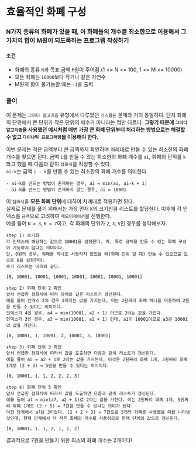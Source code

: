 # 효율적인 화폐 구성
### N가지 종류의 화폐가 있을 때, 이 화폐들의 개수를 최소한으로 이용해서 그 가치의 합이 M원이 되도록하는 프로그램 작성하기
#### 조건
- 화폐의 종류 ```N```과 목표 금액 ```M```원이 주어짐.(1 <= N <= 100, 1 <= M <= 10000)
- 모든 화폐는 ```10000```보다 작거나 같은 자연수
- M원의 합이 불가능할 때는 ```-1```을 출력
### 풀이  
이 문제는 ```그리디 알고리즘``` 유형에서 다루었던 ```거스름돈``` 문제와 거의 동일하다. 단지 화폐의 단위에서 큰 단위가 작은 단위의 배수가 아니라는 점만 다르다. **그렇기 때문에 ```그리디 알고리즘```을 사용했던 예시처럼 매번 가장 큰 화폐 단위부터 처리하는 방법으로는 해결할 수 없고 ```다이나믹 프로그래밍```을 이용해야 한다.**  

이번 문제는 적은 금액부터 큰 금액까지 확인하며 차례대로 만들 수 있는 최소한의 화폐 개수를 찾으면 된다. 금액 ```i```를 만들 수 있는 최소한의 화폐 개수를 ```ai```, 화폐의 단위를 ```k```라고 했을 때 다음과 같이 ```점화식```을 작성할 수 있다.  
```ai-k```는 금액 ```i - k```를 만들 수 있는 최소한의 화폐 개수를 의미한다.  
```
- ai-k를 만드는 방법이 존재하는 경우, ai = min(ai, ai-k + 1)
- ai-k를 만드는 방법이 존재하지 않는 경우, ai = 10001
```
이 ```점화식```을 **모든 화폐 단위**에 대하여 차례대로 적용하면 된다.  
실제로 문제를 풀기 위해서는 가장 먼저 ```K```의 크기만큼 리스트를 할당한다. 이후에 각 인덱스를 ```금액```으로 고려하여 ```메모이제이션```을 진행한다.  
예를 들어 ```N = 3```, ```K = 7```이고, 각 화폐의 단위가 ```2```, ```3```, ```5```인 경우를 생각해보자.  
``` 
step 1) 초기화
각 인덱스에 해당하는 값으로 10001을 설정한다. 즉, 특정 금액을 만들 수 있는 화폐 구성이 가능하지 않다는 의미이다.
단, 0원의 경우, 화폐를 하나도 사용하지 않았을 때(화폐 단위 일 때) 만들 수 있으므로 값으로 0을 설정한다.
초기 리스트는 아래와 같다.

[0, 10001, 10001, 10001, 10001, 10001, 10001, 10001]
```
```
step 2) 화폐 단위 2 확인
앞서 언급한 점화식에 따라 아래와 같은 리스트가 갱신된다.
예를 들어 인덱스 2의 경우 1이라는 값을 가지는데, 이는 2원짜리 화폐 하나를 이용하여 2원을 만들 수 있다는 의미이다. 
인덱스가 4인 경우, a4 = min(10001, a2 + 1) 이므로 2라는 값을 가진다.
인덱스가 3인 경우, a3 = min(10001, a1 + 1) 인데, a1이 10001이므로 a3은 10001의 값을 가진다.

[0, 10001, 1, 10001, 2, 10001, 3, 10001]
```
```
step 3) 화폐 단위 3 확인
앞서 언급한 점화식에 따라서 값을 도출하면 다음과 같이 리스트가 갱신된다.
예를 들어 a5 = a2 + 1로 2라는 값을 가지는데, 이것은 2원짜리 화폐 1개, 3원짜리 화폐 1개로 (2 + 3) = 5원을 만들 수 있다는 의미이다.

[0, 10001, 1, 1, 2, 2, 2, 3]
```
```
step 4) 화폐 단위 5 확인
앞서 언급한 점화식에 따라서 값을 도출하면 다음과 같이 리스트가 갱신된다.
예를 들어 a7 = min(a7, a2 + 1)로 2라는 값을 가진다. 이는 2원짜리 화폐 1개, 5원짜리 화폐 1개로 (2 + 5) = 7원을 만들 수 있다는 의미가 된다. 
이전 단계에서 a7은 3이었다. (2 + 2 + 3) = 7원으로 3개의 화폐를 사용했을 때를 나타낸 것인데, 현재 단계에서 더 적은 화폐의 개수를 사용하므로 현재 단계의 값으로 갱신된다.

[0, 10001, 1, 1, 2, 1, 2, 2]
```
결과적으로 7원을 만들기 위한 최소의 화폐 개수는 2개이다!